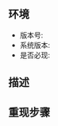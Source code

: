 <!--
感谢你新建 issue! 有了你的反馈，我们会更加完善。有几点值得注意:

- issue 只接受 bugs 或者 功能意见
- 是否已经尝试升级到最新版本
- 如果是使用问题，建议加入 Q 群 457756220 咨询
-->

## 环境

* 版本号:
* 系统版本:
* 是否必现:

## 描述

<!-- 请描述你的问题 -->

## 重现步骤

<!-- 如果是 bugs，并能重现，请写下重现的步骤 -->

<!--
若能提供 Demo，我们能更快地定位解决问题

Demo 请打包后发送邮件至 help@legoflow.com
-->
